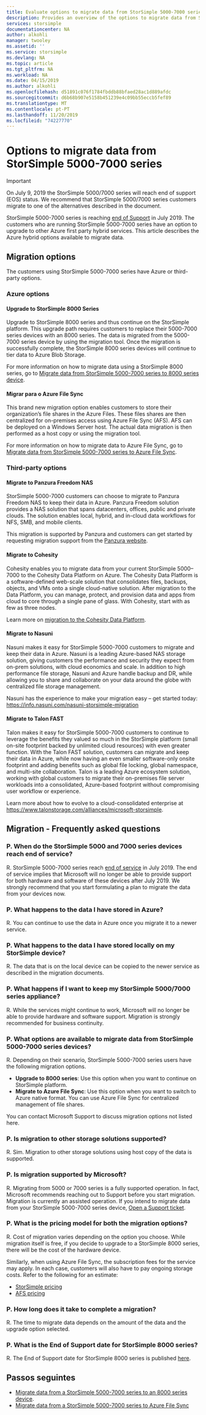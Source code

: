 ```yaml
---
title: Evaluate options to migrate data from StorSimple 5000-7000 series| Microsoft Docs
description: Provides an overview of the options to migrate data from StorSimple 5000-7000 series.
services: storsimple
documentationcenter: NA
author: alkohli
manager: twooley
ms.assetid: ''
ms.service: storsimple
ms.devlang: NA
ms.topic: article
ms.tgt_pltfrm: NA
ms.workload: NA
ms.date: 04/15/2019
ms.author: alkohli
ms.openlocfilehash: d51891c076f1784fbddb88bfaed28ac1d889afdc
ms.sourcegitcommit: d6b68b907e5158b451239e4c09bb55eccb5fef89
ms.translationtype: MT
ms.contentlocale: pt-PT
ms.lasthandoff: 11/20/2019
ms.locfileid: "74227770"
---
```

# <a name="options-to-migrate-data-from-storsimple-5000-7000-series"></a>Options to migrate data from StorSimple 5000-7000 series 

> [!IMPORTANT]
> On July 9, 2019 the StorSimple 5000/7000 series will reach end of support (EOS) status. We recommend that StorSimple 5000/7000 series customers migrate to one of the alternatives described in the document.

StorSimple 5000-7000 series is reaching [end of Support](https://support.microsoft.com/lifecycle/search?alpha=StorSimple%205000%2F7000%20Series) in July 2019. The customers who are running StorSimple 5000-7000 series have an option to upgrade to other Azure first party hybrid services. This article describes the Azure hybrid options available to migrate data. 

## <a name="migration-options"></a>Migration options

The customers using StorSimple 5000-7000 series have Azure or third-party options.

### <a name="azure-options"></a>Azure options

#### <a name="upgrade-to-storsimple-8000-series"></a>Upgrade to StorSimple 8000 Series

Upgrade to StorSimple 8000 series and thus continue on the StorSimple platform.  This upgrade path requires customers to replace their 5000-7000 series devices with an 8000 series. The data is migrated from the 5000-7000 series device by using the migration tool. Once the migration is successfully complete, the StorSimple 8000 series devices will continue to tier data to Azure Blob Storage. 

For more information on how to migrate data using a StorSimple 8000 series, go to [Migrate data from StorSimple 5000-7000 series to 8000 series device](storsimple-8000-migrate-from-5000-7000.md).

#### <a name="migrate-to-azure-file-sync"></a>Migrar para o Azure File Sync

This brand new migration option enables customers to store their organization’s file shares in the Azure Files. These files shares are then centralized for on-premises access using Azure File Sync (AFS). AFS can be deployed on a Windows Server host. The actual data migration is then performed as a host copy or using the migration tool.

For more information on how to migrate data to Azure File Sync, go to [Migrate data from StorSimple 5000-7000 series to Azure File Sync](storsimple-5000-7000-afs-migration.md).

### <a name="third-party-options"></a>Third-party options

#### <a name="migrate-to-panzura-freedom-nas"></a>Migrate to Panzura Freedom NAS

StorSimple 5000-7000 customers can choose to migrate to Panzura Freedom NAS to keep their data in Azure. Panzura Freedom solution provides a NAS solution that spans datacenters, offices, public and private clouds. The solution enables local, hybrid, and in-cloud data workflows for NFS, SMB, and mobile clients. 

This migration is supported by Panzura and customers can get started by requesting migration support from the [Panzura website](https://panzura.com/storsimple-migration/).

#### <a name="migrate-to-cohesity"></a>Migrate to Cohesity

Cohesity enables you to migrate data from your current StorSimple 5000–7000 to the Cohesity Data Platform on Azure. The Cohesity Data Platform is a software-defined web-scale solution that consolidates files, backups, objects, and VMs onto a single cloud-native solution. After migration to the Data Platform, you can manage, protect, and provision data and apps from cloud to core through a single pane of glass. With Cohesity, start with as few as three nodes. 

Learn more on [migration to the Cohesity Data Platform](https://info.cohesity.com/migrate-from-storsimple-to-cohesity.html).

#### <a name="migrate-to-nasuni"></a>Migrate to Nasuni

Nasuni makes it easy for StorSimple 5000-7000 customers to migrate and keep their data in Azure.  Nasuni is a leading Azure-based NAS storage solution, giving customers the performance and security they expect from on-prem solutions, with cloud economics and scale.  In addition to high performance file storage, Nasuni and Azure handle backup and DR, while allowing you to share and collaborate on your data around the globe with centralized file storage management. 

Nasuni has the experience to make your migration easy – get started today: https://info.nasuni.com/nasuni-storsimple-migration

#### <a name="migrate-to-talon-fast"></a>Migrate to Talon FAST

Talon makes it easy for StorSimple 5000-7000 customers to continue to leverage the benefits they valued so much in the StorSimple platform (small on-site footprint backed by unlimited cloud resources) with even greater function.  With the Talon FAST solution, customers can migrate and keep their data in Azure, while now having an even smaller software-only onsite footprint and adding benefits such as global file locking, global namespace, and multi-site collaboration.  Talon is a leading Azure ecosystem solution, working with global customers to migrate their on-premises file server workloads into a consolidated, Azure-based footprint without compromising user workflow or experience.  

Learn more about how to evolve to a cloud-consolidated enterprise at https://www.talonstorage.com/alliances/microsoft-storsimple.


## <a name="migration---frequently-asked-questions"></a>Migration - Frequently asked questions

### <a name="q-when-do-the-storsimple-5000-and-7000-series-devices-reach-end-of-service"></a>P. When do the StorSimple 5000 and 7000 series devices reach end of service? 

R. StorSimple 5000-7000 series reach [end of service](https://support.microsoft.com/lifecycle/search?alpha=StorSimple%205000%2F7000%20Series) in July 2019. The end of service implies that Microsoft will no longer be able to provide support for both hardware and software of these devices after July 2019. We strongly recommend that you start formulating a plan to migrate the data from your devices now.

### <a name="q-what-happens-to-the-data-i-have-stored-in-azure"></a>P. What happens to the data I have stored in Azure?  

R. You can continue to use the data in Azure once you migrate it to a newer service. 


### <a name="q-what-happens-to-the-data-i-have-stored-locally-on-my-storsimple-device"></a>P. What happens to the data I have stored locally on my StorSimple device? 

R. The data that is on the local device can be copied to the newer service as described in the migration documents.

### <a name="q-what-happens-if-i-want-to-keep-my-storsimple-50007000-series-appliance"></a>P. What happens if I want to keep my StorSimple 5000/7000 series appliance? 

R. While the services might continue to work, Microsoft will no longer be able to provide hardware and software support. Migration is strongly recommended for business continuity.

### <a name="q-what-options-are-available-to-migrate-data-from-storsimple-5000-7000-series-devices"></a>P. What options are available to migrate data from StorSimple 5000-7000 series devices? 

R. Depending on their scenario, StorSimple 5000-7000 series users have the following migration options. 

 - **Upgrade to 8000 series**: Use this option when you want to continue on StorSimple platform. 
 - **Migrate to Azure File Sync**: Use this option when you want to switch to Azure native format. You can use Azure File Sync for centralized management of file shares. 

You can contact Microsoft Support to discuss migration options not listed here.

### <a name="q-is-migration-to-other-storage-solutions-supported"></a>P. Is migration to other storage solutions supported?

R. Sim. Migration to other storage solutions using host copy of the data is supported.

### <a name="q-is-migration-supported-by-microsoft"></a>P. Is migration supported by Microsoft? 

R. Migrating from 5000 or 7000 series is a fully supported operation. In fact, Microsoft recommends reaching out to Support before you start migration. Migration is currently an assisted operation. If you intend to migrate data from your StorSimple 5000-7000 series device, [Open a Support ticket](storsimple-8000-contact-microsoft-support.md).

### <a name="q-what-is-the-pricing-model-for-both-the-migration-options"></a>P. What is the pricing model for both the migration options?

R. Cost of migration varies depending on the option you choose. While migration itself is free, if you decide to upgrade to a StorSimple 8000 series, there will be the cost of the hardware device. 

Similarly, when using Azure File Sync, the subscription fees for the service may apply. In each case, customers will also have to pay ongoing storage costs. Refer to the following for an estimate: 
- [StorSimple pricing](https://azure.microsoft.com/pricing/details/storsimple/)  
- [AFS pricing]( https://azure.microsoft.com/pricing/details/storage/files/)

### <a name="q--how-long-does-it-take-to-complete-a-migration"></a>P.  How long does it take to complete a migration?

R. The time to migrate data depends on the amount of the data and the upgrade option selected. 

### <a name="q-what-is-the-end-of-support-date-for-storsimple-8000-series"></a>P. What is the End of Support date for StorSimple 8000 series?

R. The End of Support date for StorSimple 8000 series is published [here](https://support.microsoft.com/lifecycle/search?alpha=Azure%20StorSimple%208000%20Series).


## <a name="next-steps"></a>Passos seguintes
 - [Migrate data from a StorSimple 5000-7000 series to an 8000 series device](storsimple-8000-migrate-from-5000-7000.md).
 - [Migrate data from a StorSimple 5000-7000 series to Azure File Sync](storsimple-5000-7000-afs-migration.md)
